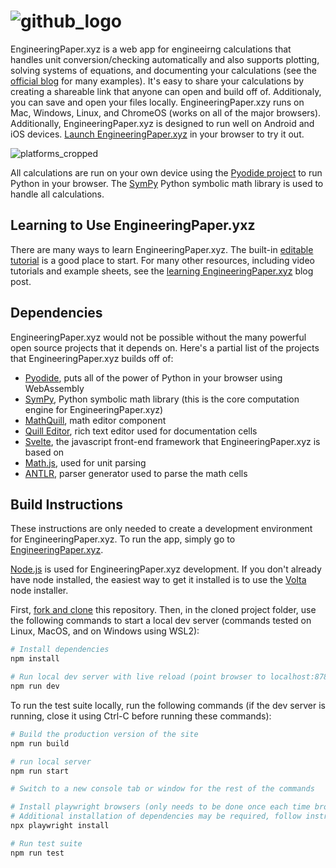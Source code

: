 # ![github_logo](https://user-images.githubusercontent.com/6439649/212795699-7cc908e1-00a4-44ed-a034-695f056ee84a.png)

EngineeringPaper.xyz is a web app for engineeirng calculations that handles unit conversion/checking automatically and also supports plotting, solving systems of equations, and documenting your calculations (see the [official blog](https://blog.engineeringpaper.xyz) for many examples). It's easy to share your calculations by creating a shareable link that anyone can open and build off of. Additionaly, you can save and open your files locally. EngineeringPaper.xzy runs on Mac, Windows, Linux, and ChromeOS (works on all of the major browsers). Additionally, EngineeringPaper.xyz is designed to run well on Android and iOS devices. [Launch EngineeringPaper.xyz](https://EngineeringPaper.xyz) in your browser to try it out.

![platforms_cropped](https://user-images.githubusercontent.com/6439649/212774749-caab6190-7a45-4f04-a31c-ffdb6b6e4b96.png)

All calculations are run on your own device using the [Pyodide project](https://pyodide.org) to run Python in your browser. The 
[SymPy](https://www.sympy.org) Python symbolic math library is used to handle all calculations. 

## Learning to Use EngineeringPaper.yxz
There are many ways to learn EngineeringPaper.xyz. The built-in [editable tutorial](https://engineeringpaper.xyz/CUsUSuwHkHzNyButyCHEng) is a good place to start. For many other resources, including video tutorials and example sheets, see the 
[learning EngineeringPaper.xyz](https://blog.engineeringpaper.xyz/engineeringpaperxyz-tutorial) blog post.

## Dependencies
EngineeringPaper.xyz would not be possible without the many powerful open source projects that it depends on. Here's a partial list of the projects that EngineeringPaper.xyz builds off of:
* [Pyodide](https://pyodide.org), puts all of the power of Python in your browser using WebAssembly
* [SymPy](https://www.sympy.org), Python symbolic math library (this is the core computation engine for EngineeringPaper.xyz)
* [MathQuill](http://mathquill.com/), math editor component
* [Quill Editor](https://quilljs.com/), rich text editor used for documentation cells
* [Svelte](https://svelte.dev/), the javascript front-end framework that EngineeringPaper.xyz is based on
* [Math.js](https://mathjs.org/), used for unit parsing
* [ANTLR](https://www.antlr.org/), parser generator used to parse the math cells

## Build Instructions
These instructions are only needed to create a development environment for EngineeringPaper.xyz. To run the app, simply go to [EngineeringPaper.xyz](https://engineeringpaper.xyz).

[Node.js](https://nodejs.org) is used for EngineeringPaper.xyz development. If you don't already have node installed, the easiest way to get it installed is to use the [Volta](https://volta.sh/) node installer.

First, [fork and clone](https://docs.github.com/en/get-started/quickstart/fork-a-repo) this repository. Then, in the cloned project folder, use the following commands to start a local dev server (commands tested on Linux, MacOS, and on Windows using WSL2):
``` bash
# Install dependencies
npm install

# Run local dev server with live reload (point browser to localhost:8788)
npm run dev
```
To run the test suite locally, run the following commands (if the dev server is running, close it using Ctrl-C before running these commands):
``` bash
# Build the production version of the site
npm run build

# run local server
npm run start

# Switch to a new console tab or window for the rest of the commands

# Install playwright browsers (only needs to be done once each time browsers need to be updated)
# Additional installation of dependencies may be required, follow instructions
npx playwright install

# Run test suite
npm run test
```
